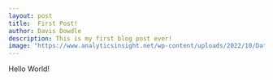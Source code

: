 ```yaml
---
layout: post
title:  First Post!
author: Davis Dowdle
description: This is my first blog post ever!
image: "https://www.analyticsinsight.net/wp-content/uploads/2022/10/Data-Science-Market-Size-is-Expected-to-Reach-US33.3-Billion-by-2025.jpg"
--- 
```

Hello World!
